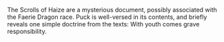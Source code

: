 The Scrolls of Haize are a mysterious document, possibly associated with the Faerie Dragon race. Puck is well-versed in its contents, and briefly reveals one simple doctrine from the texts: With youth comes grave responsibility.
